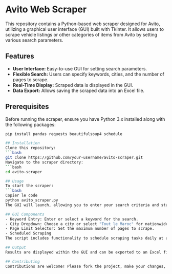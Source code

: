 
# Avito Web Scraper

This repository contains a Python-based web scraper designed for Avito, utilizing a graphical user interface (GUI) built with Tkinter. It allows users to scrape vehicle listings or other categories of items from Avito by setting various search parameters.

## Features

- **User Interface:** Easy-to-use GUI for setting search parameters.
- **Flexible Search:** Users can specify keywords, cities, and the number of pages to scrape.
- **Real-Time Display:** Scraped data is displayed in the GUI.
- **Data Export:** Allows saving the scraped data into an Excel file.

## Prerequisites

Before running the scraper, ensure you have Python 3.x installed along with the following packages:
```bash
pip install pandas requests beautifulsoup4 schedule

## Installation
Clone this repository:
```bash
git clone https://github.com/your-username/avito-scraper.git
Navigate to the scraper directory:
```bash
cd avito-scraper

## Usage
To start the scraper:
```bash
Copier le code
python avito_scraper.py
The GUI will launch, allowing you to enter your search criteria and start scraping.

## GUI Components
- Keyword Entry: Enter or select a keyword for the search.
- City Dropdown: Choose a city or select "Tout le Maroc" for nationwide searches.
- Page Limit Selector: Set the maximum number of pages to scrape.
- Scheduled Scraping
The script includes functionality to schedule scraping tasks daily at a specified time (default is 8 AM). This is managed using the schedule library.

## Output
Results are displayed within the GUI and can be exported to an Excel file via the "Save to Excel" button.

## Contributing
Contributions are welcome! Please fork the project, make your changes, and submit a pull request.

